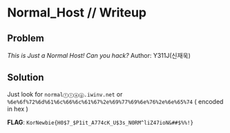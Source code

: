 # Normal_Host // Writeup

## Problem

*This is Just a Normal Host! Can you hack?*
Author: Y311J(신재욱) 

## Solution

Just look for `normalⓕⓛⓐⓖ.iwinv.net` or `%6e%6f%72%6d%61%6c%66%6c%61%67%2e%69%77%69%6e%76%2e%6e%65%74` ( encoded in hex )

**FLAG**: `KorNewbie{H0$7_$P1it_A774cK_U$3s_N0RM^liZ47ioN&##$%%!}`
